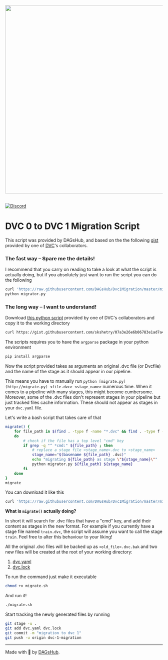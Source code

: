 <div align="center">
  <a href="https://dagshub.com"><img src="https://raw.githubusercontent.com/DAGsHub/client/master/dagshub_github.png" width=600 alt=""/></a><br><br>
</div>

[![Discord](https://img.shields.io/discord/698874030052212737)](https://discord.com/invite/9gU36Y6)

# DVC 0 to DVC 1 Migration Script
This script was provided by DAGsHub, and based on the the following [gist](https://gist.githubusercontent.com/skshetry/07a3e26e6b06783e1ad7a4b6db6479da/raw/919786bf6dd5c97dbb64a53c5066de3bb2f5e57d/migrator.py) provided by one of [DVC](https://github.com/iterative/dvc)'s collaborators.

### The fast way – Spare me the details!

I recommend that you carry on reading to take a look at what the script is actually doing, but if you absolutely just want to run the script you can do the following

```bash
curl 'https://raw.githubusercontent.com/DAGsHub/Dvc1Migration/master/migrator.py' -O && \
python migrator.py
```

### The long way – I want to understand!

Download [this python script](https://gist.github.com/skshetry/07a3e26e6b06783e1ad7a4b6db6479da) provided by one of DVC's collaborators and copy it to the working directory

```bash
curl https://gist.githubusercontent.com/skshetry/07a3e26e6b06783e1ad7a4b6db6479da/raw/919786bf6dd5c97dbb64a53c5066de3bb2f5e57d/migrator.py -O
```

The scripts requires you to have the `argparse` package in your python environment

```bash
pip install argparse
```

Now the script provided takes as arguments an original .dvc file (or Dvcfile) and the name of the stage as it should appear in our pipeline. 

This means you have to manually run `python [migrate.py](http://migrate.py) <file.dvc> <stage_name>` numerous time. When it comes to a pipeline with many stages, this might become cumbersome. Moreover, some of the .dvc files don't represent stages in your pipeline but just tracked files cache information. These should not appear as stages in your `dvc.yaml` file. 

Let's write a bash script that takes care of that

```bash
migrate() {
	for file_path in $(find . -type f -name "*.dvc" && find . -type f -name "Dvcfile")
	do
		# check if the file has a top level "cmd" key
		if grep -q "^ *cmd:" ${file_path} ; then
			# replace a stage file <stage_name>.dvc to <stage_name>
			stage_name="$(basename ${file_path} .dvc)"
			echo "migrating ${file_path} as stage \"${stage_name}\""
			python migrator.py ${file_path} ${stage_name}
		fi
	done
}
migrate
```

You can download it like this

```bash
curl 'https://raw.githubusercontent.com/DAGsHub/Dvc1Migration/master/migrate.sh' -O
```

**What is `migrate()` actually doing?**

In short it will search for .dvc files that have a "cmd" key, and add their content as stages in the new format. For example if you currently have a stage file named `train.dvc`, the script will assume you want to call the stage `train`. Feel free to alter this behaviour to your liking! 

All the original .dvc files will be backed up as `<old_file>.dvc.bak` and two new files will be created at the root of your working directory:

1. [dvc.yaml](https://dvc.org/doc/user-guide/dvc-files-and-directories#dvcyaml-file)
2. [dvc.lock](https://dvc.org/doc/user-guide/dvc-files-and-directories#dvclock-file)

To run the command just make it executable

```bash
chmod +x migrate.sh
```

And run it!

```bash
./migrate.sh
```

Start tracking the newly generated files by running

```bash
git stage -u .
git add dvc.yaml dvc.lock
git commit -m "migration to dvc 1"
git push -u origin dvc-1-migration
```


---

Made with 🐶 by [DAGsHub](https://dagshub.com/).
